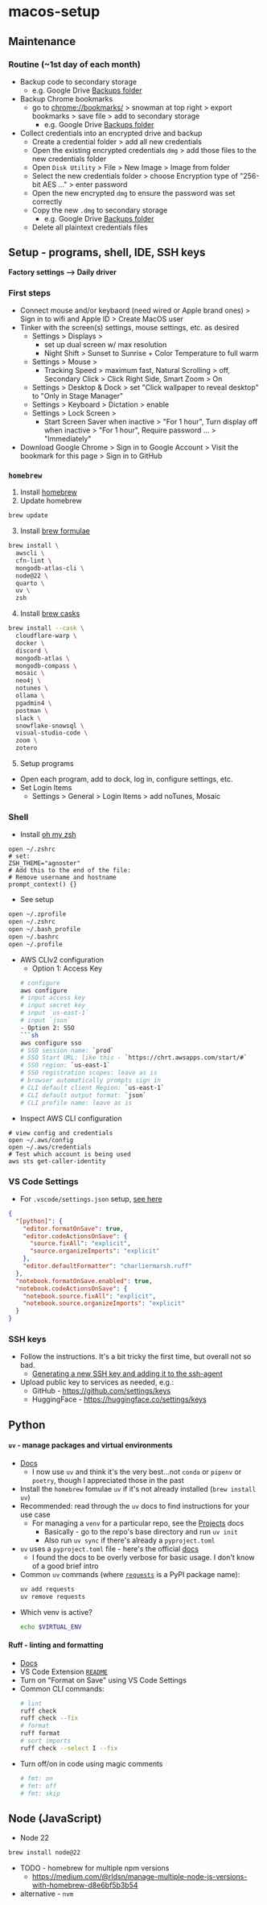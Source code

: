 # macos-setup


## Maintenance
### Routine (~1st day of each month)
- Backup code to secondary storage
  - e.g. Google Drive [Backups folder](https://drive.google.com/drive/u/0/folders/1ZPrKNiOxw9zRAG6sz0WC9L2u2Um3CaLq)
- Backup Chrome bookmarks
  - go to [chrome://bookmarks/](chrome://bookmarks/) > snowman at top right > export bookmarks > save file > add to secondary storage
    - e.g. Google Drive [Backups folder](https://drive.google.com/drive/u/0/folders/1ZPrKNiOxw9zRAG6sz0WC9L2u2Um3CaLq)
- Collect credentials into an encrypted drive and backup
  - Create a credential folder > add all new credentials
  - Open the existing encrypted credentials `dmg` > add those files to the new credentials folder
  - Open `Disk Utility` > File > New Image > Image from folder
  - Select the new credentials folder > choose Encryption type of "256-bit AES ..." > enter password
  - Open the new encrypted `dmg` to ensure the password was set correctly
  - Copy the new `.dmg` to secondary storage
    - e.g. Google Drive [Backups folder](https://drive.google.com/drive/u/0/folders/1ZPrKNiOxw9zRAG6sz0WC9L2u2Um3CaLq)
  - Delete all plaintext credentials files


## Setup - programs, shell, IDE, SSH keys
**Factory settings --> Daily driver**


### First steps
- Connect mouse and/or keybaord (need wired or Apple brand ones) > Sign in to wifi and Apple ID > Create MacOS user
- Tinker with the screen(s) settings, mouse settings, etc. as desired
  - Settings > Displays >
    - set up dual screen w/ max resolution
    - Night Shift > Sunset to Sunrise + Color Temperature to full warm
  - Settings > Mouse >
    - Tracking Speed > maximum fast, Natural Scrolling > off, Secondary Click > Click Right Side, Smart Zoom > On
  - Settings > Desktop & Dock > set "Click wallpaper to reveal desktop" to "Only in Stage Manager"
  - Settings > Keyboard > Dictation > enable
  - Settings > Lock Screen >
    - Start Screen Saver when inactive > "For 1 hour", Turn display off when inactive > "For 1 hour", Require password ... > "Immediately"
- Download Google Chrome > Sign in to Google Account > Visit the bookmark for this page > Sign in to GitHub


### `homebrew`
1. Install [homebrew](https://brew.sh/)
2. Update homebrew
```sh
brew update
```
3. Install [brew formulae](https://formulae.brew.sh/)
```sh
brew install \
  awscli \
  cfn-lint \
  mongodb-atlas-cli \
  node@22 \
  quarto \
  uv \
  zsh
```
4. Install [brew casks](https://formulae.brew.sh/cask/)
```sh
brew install --cask \
  cloudflare-warp \
  docker \
  discord \
  mongodb-atlas \
  mongodb-compass \
  mosaic \
  neo4j \
  notunes \
  ollama \
  pgadmin4 \
  postman \
  slack \
  snowflake-snowsql \
  visual-studio-code \
  zoom \
  zotero
```
5. Setup programs
- Open each program, add to dock, log in, configure settings, etc.
- Set Login Items
  - Settings > General > Login Items > add noTunes, Mosaic


### Shell
- Install [oh my zsh](https://ohmyz.sh/#install)
```
open ~/.zshrc
# set:
ZSH_THEME="agnoster"
# Add this to the end of the file:
# Remove username and hostname 
prompt_context() {}
```
- See setup
```sh
open ~/.zprofile
open ~/.zshrc
open ~/.bash_profile
open ~/.bashrc
open ~/.profile
```
- AWS CLIv2 configuration
  - Option 1: Access Key
  ```sh
  # configure
  aws configure
  # input access key
  # input secret key
  # input `us-east-1`
  # input `json`
  - Option 2: SSO
  ```sh
  aws configure sso
  # SSO session name: `prod`
  # SSO Start URL: like this - `https://chrt.awsapps.com/start/#`
  # SSO region: `us-east-1`
  # SSO registration scopes: leave as is
  # browser automatically prompts sign in
  # CLI default client Region: `us-east-1`
  # CLI default output format: `json`
  # CLI profile name: leave as is
  ```
- Inspect AWS CLI configuration
```
# view config and credentials
open ~/.aws/config
open ~/.aws/credentials
# Test which account is being used
aws sts get-caller-identity
```

### VS Code Settings

- For `.vscode/settings.json` setup, [see here](https://github.com/astral-sh/ruff-vscode/blob/main/README.md#configuring-vs-code)
```json
{
  "[python]": {
    "editor.formatOnSave": true,
    "editor.codeActionsOnSave": {
      "source.fixAll": "explicit",
      "source.organizeImports": "explicit"
    },
    "editor.defaultFormatter": "charliermarsh.ruff"
  },
  "notebook.formatOnSave.enabled": true,
  "notebook.codeActionsOnSave": {
    "notebook.source.fixAll": "explicit",
    "notebook.source.organizeImports": "explicit"
  }
}
```


### SSH keys
- Follow the instructions. It's a bit tricky the first time, but overall not so bad. 
  - [Generating a new SSH key and adding it to the ssh-agent](https://docs.github.com/en/authentication/connecting-to-github-with-ssh/generating-a-new-ssh-key-and-adding-it-to-the-ssh-agent)
- Upload public key to services as needed, e.g.:
  - GitHub - https://github.com/settings/keys
  - HuggingFace - https://huggingface.co/settings/keys


## Python

#### `uv` - manage packages and virtual environments
- [Docs](https://docs.astral.sh/uv/)
  - I now use `uv` and think it's the very best...not `conda` or `pipenv` or `poetry`, though I appreciated those in the past
- Install the `homebrew` fomulae `uv` if it's not already installed (`brew install uv`)
- Recommended: read through the `uv` docs to find instructions for your use case
  - For managing a `venv` for a particular repo, see the [Projects](https://docs.astral.sh/uv/concepts/projects/#creating-projects) docs
    - Basically - go to the repo's base directory and run `uv init`
    - Also run `uv sync` if there's already a `pyproject.toml`
- `uv` uses a `pyproject.toml` file - here's the official [docs](https://packaging.python.org/en/latest/guides/writing-pyproject-toml/)
  - I found the docs to be overly verbose for basic usage. I don't know of a good brief intro
- Common `uv` commands (where [`requests`](https://pypi.org/project/requests/) is a PyPI package name):
  ```sh
  uv add requests
  uv remove requests
  ```
- Which venv is active?
  ```sh
  echo $VIRTUAL_ENV
  ```

  
#### Ruff - linting and formatting
- [Docs](https://docs.astral.sh/ruff/)
- VS Code Extension [`README`](https://github.com/astral-sh/ruff-vscode/blob/main/README.md)
- Turn on "Format on Save" using VS Code Settings
- Common CLI commands:
  ```sh
  # lint
  ruff check
  ruff check --fix
  # format
  ruff format
  # sort imports
  ruff check --select I --fix
  ```
- Turn off/on in code using magic comments
  ```py
  # fmt: on 
  # fmt: off
  # fmt: skip 
  ```

## Node (JavaScript)
- Node 22
```sh
brew install node@22
```
- TODO - homebrew for multiple npm versions
  - https://medium.com/@rldsn/manage-multiple-node-js-versions-with-homebrew-d8e6bf5b3b54
- alternative - `nvm`

